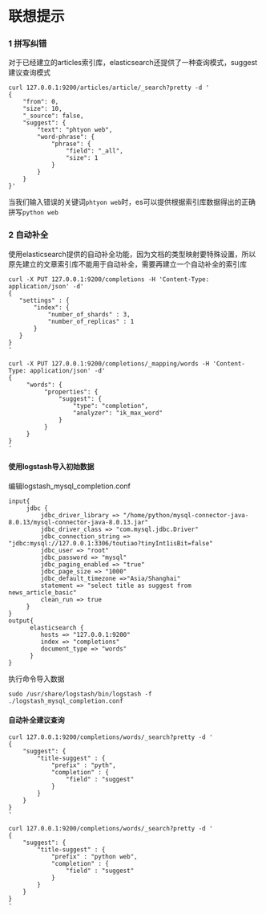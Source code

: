 # 联想提示

### 1 拼写纠错

对于已经建立的articles索引库，elasticsearch还提供了一种查询模式，suggest建议查询模式

```shell
curl 127.0.0.1:9200/articles/article/_search?pretty -d '
{
    "from": 0,
    "size": 10,
    "_source": false,
    "suggest": {
        "text": "phtyon web",
        "word-phrase": {
            "phrase": {
                "field": "_all",
                "size": 1
            }
        }
    }
}'
```

当我们输入错误的关键词`phtyon web`时，es可以提供根据索引库数据得出的正确拼写`python web`

### 2 自动补全

使用elasticsearch提供的自动补全功能，因为文档的类型映射要特殊设置，所以原先建立的文章索引库不能用于自动补全，需要再建立一个自动补全的索引库

```http
curl -X PUT 127.0.0.1:9200/completions -H 'Content-Type: application/json' -d'
{
   "settings" : {
       "index": {
           "number_of_shards" : 3,
           "number_of_replicas" : 1
       }
   }
}
'
```

```http
curl -X PUT 127.0.0.1:9200/completions/_mapping/words -H 'Content-Type: application/json' -d'
{
     "words": {
          "properties": {
              "suggest": {
                  "type": "completion",
                  "analyzer": "ik_max_word"
              }
          }
     }
}
'
```

#### 使用logstash导入初始数据

编辑logstash_mysql_completion.conf

```shell
input{
     jdbc {
         jdbc_driver_library => "/home/python/mysql-connector-java-8.0.13/mysql-connector-java-8.0.13.jar"
         jdbc_driver_class => "com.mysql.jdbc.Driver"
         jdbc_connection_string => "jdbc:mysql://127.0.0.1:3306/toutiao?tinyInt1isBit=false"
         jdbc_user => "root"
         jdbc_password => "mysql"
         jdbc_paging_enabled => "true"
         jdbc_page_size => "1000"
         jdbc_default_timezone =>"Asia/Shanghai"
         statement => "select title as suggest from news_article_basic"
         clean_run => true
     }
}
output{
      elasticsearch {
         hosts => "127.0.0.1:9200"
         index => "completions"
         document_type => "words"
      }
}
```

执行命令导入数据

```shell
sudo /usr/share/logstash/bin/logstash -f ./logstash_mysql_completion.conf
```

#### 自动补全建议查询


```shell
curl 127.0.0.1:9200/completions/words/_search?pretty -d '
{
    "suggest": {
        "title-suggest" : {
            "prefix" : "pyth", 
            "completion" : { 
                "field" : "suggest" 
            }
        }
    }
}
'

curl 127.0.0.1:9200/completions/words/_search?pretty -d '
{
    "suggest": {
        "title-suggest" : {
            "prefix" : "python web", 
            "completion" : { 
                "field" : "suggest" 
            }
        }
    }
}
'
```

